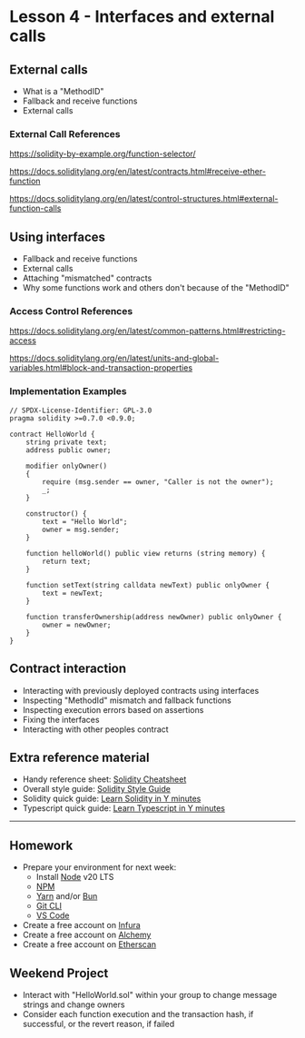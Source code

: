 # Lesson 4 - Interfaces and external calls

## External calls

* What is a "MethodID"
* Fallback and receive functions
* External calls

### External Call References

<https://solidity-by-example.org/function-selector/>

<https://docs.soliditylang.org/en/latest/contracts.html#receive-ether-function>

<https://docs.soliditylang.org/en/latest/control-structures.html#external-function-calls>

## Using interfaces

* Fallback and receive functions
* External calls
* Attaching "mismatched" contracts
* Why some functions work and others don't because of the "MethodID"

### Access Control References

<https://docs.soliditylang.org/en/latest/common-patterns.html#restricting-access>

<https://docs.soliditylang.org/en/latest/units-and-global-variables.html#block-and-transaction-properties>

### Implementation Examples

```solidity
// SPDX-License-Identifier: GPL-3.0
pragma solidity >=0.7.0 <0.9.0;

contract HelloWorld {
    string private text;
    address public owner;

    modifier onlyOwner()
    {
        require (msg.sender == owner, "Caller is not the owner");
        _;
    }

    constructor() {
        text = "Hello World";
        owner = msg.sender;
    }

    function helloWorld() public view returns (string memory) {
        return text;
    }

    function setText(string calldata newText) public onlyOwner {
        text = newText;
    }

    function transferOwnership(address newOwner) public onlyOwner {
        owner = newOwner;
    }
}
```

## Contract interaction

* Interacting with previously deployed contracts using interfaces
* Inspecting "MethodId" mismatch and fallback functions
* Inspecting execution errors based on assertions
* Fixing the interfaces
* Interacting with other peoples contract

## Extra reference material

* Handy reference sheet: [Solidity Cheatsheet](https://docs.soliditylang.org/en/latest/cheatsheet.html)
* Overall style guide: [Solidity Style Guide](https://docs.soliditylang.org/en/latest/style-guide.html)
* Solidity quick guide: [Learn Solidity in Y minutes](https://learnxinyminutes.com/docs/solidity/)
* Typescript quick guide: [Learn Typescript in Y minutes](https://learnxinyminutes.com/docs/typescript/)

---

## Homework

* Prepare your environment for next week:
  * Install [Node](https://nodejs.org/en/docs/guides/getting-started-guide/) v20 LTS
  * [NPM](https://docs.npmjs.com/cli/v9/configuring-npm/install)
  * [Yarn](https://yarnpkg.com/getting-started/install) and/or [Bun](https://bun.sh/docs/installation)
  * [Git CLI](https://git-scm.com/book/en/v2/Getting-Started-First-Time-Git-Setup)
  * [VS Code](https://code.visualstudio.com/docs/setup/setup-overview)
* Create a free account on [Infura](https://infura.io/)
* Create a free account on [Alchemy](https://www.alchemy.com/)
* Create a free account on [Etherscan](https://etherscan.io/register)

## Weekend Project

* Interact with "HelloWorld.sol" within your group to change message strings and change owners
* Consider each function execution and the transaction hash, if successful, or the revert reason, if failed
